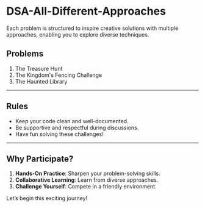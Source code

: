 # DSA-All-Different-Approaches
Each problem is structured to inspire creative solutions with multiple approaches, enabling you to explore diverse techniques.


## Problems
1. The Treasure Hunt
2. The Kingdom's Fencing Challenge
3. The Haunted Library

---

## Rules
- Keep your code clean and well-documented.
- Be supportive and respectful during discussions.
- Have fun solving these challenges!

---

## Why Participate?
1. **Hands-On Practice**: Sharpen your problem-solving skills.
2. **Collaborative Learning**: Learn from diverse approaches.
3. **Challenge Yourself**: Compete in a friendly environment.

Let’s begin this exciting journey!


